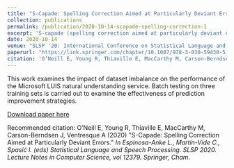 ```yaml
---
title: "S-Capade: Spelling Correction Aimed at Particularly Deviant Errors"
collection: publications
permalink: /publication/2020-10-14-scapade-spelling-correction-1
excerpt: 'S-capade (spelling correction aimed at particularly deviant errors) is a phonemic distance based spellchecking tool intended for the correction of misspellings made by children.'
date: 2020-10-14
venue: "SLSP '20: International Conference on Statistical Language and Speech Processing"
paperurl: "https://link.springer.com/chapter/10.1007/978-3-030-59430-5_7"
citation: 'O’Neill E, Young R, Thiaville E, MacCarthy M, Carson-Berndsen J, Ventresque A (2020). &quot;S-Capade: Spelling Correction Aimed at Particularly Deviant Errors.&quot; <i>In Espinosa-Anke L., Martín-Vide C., Spasić I. (eds) Statistical Language and Speech Processing. SLSP 2020. Lecture Notes in Computer Science, vol 12379. Springer, Cham</i>.'
---
```

This work examines the impact of dataset imbalance on the performance of the Microsoft LUIS natural understanding service. Batch testing on three training sets is carried out to examine the effectiveness of prediction improvement strategies.

[Download paper here](https://doi.org/10.1007/978-3-030-59430-5_7)

Recommended citation: O’Neill E, Young R, Thiaville E, MacCarthy M, Carson-Berndsen J, Ventresque A (2020) "S-Capade: Spelling Correction Aimed at Particularly Deviant Errors." <i>In Espinosa-Anke L., Martín-Vide C., Spasić I. (eds) Statistical Language and Speech Processing. SLSP 2020. Lecture Notes in Computer Science, vol 12379. Springer, Cham</i>.